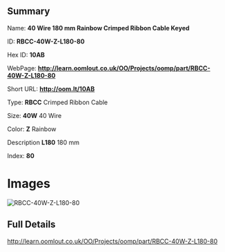 

## Summary
 
Name: __40 Wire 180 mm Rainbow Crimped Ribbon Cable Keyed__

ID: __RBCC-40W-Z-L180-80__

Hex ID: __10AB__

WebPage: __http://learn.oomlout.co.uk/OO/Projects/oomp/part/RBCC-40W-Z-L180-80__

Short URL: __http://oom.lt/10AB__


Type: __RBCC__ Crimped Ribbon Cable 

Size: __40W__ 40 Wire 

Color: __Z__ Rainbow 

Description __L180__ 180 mm 

Index: __80__


 # Images
![RBCC-40W-Z-L180-80](http://oomlout.com/oomp-gen/parts/RBCC-40W-Z-L180-80/RBCC-40W-Z-L180-80_420.jpg)



 ## Full Details

 http://learn.oomlout.co.uk/OO/Projects/oomp/part/RBCC-40W-Z-L180-80














